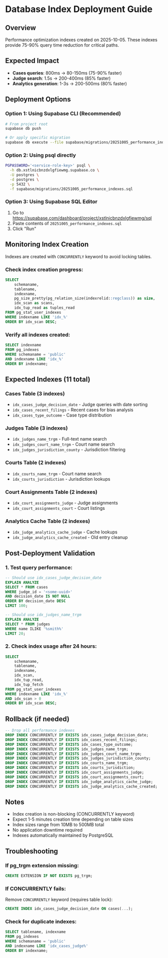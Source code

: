# Database Index Deployment Guide

## Overview
Performance optimization indexes created on 2025-10-05. These indexes provide 75-90% query time reduction for critical paths.

## Expected Impact
- **Cases queries**: 800ms → 80-150ms (75-90% faster)
- **Judge search**: 1.5s → 200-400ms (85% faster)
- **Analytics generation**: 1-3s → 200-500ms (80% faster)

## Deployment Options

### Option 1: Using Supabase CLI (Recommended)
```bash
# From project root
supabase db push

# Or apply specific migration
supabase db execute --file supabase/migrations/20251005_performance_indexes.sql
```

### Option 2: Using psql directly
```bash
PGPASSWORD='<service-role-key>' psql \
  -h db.xstlnicbnzdxlgfiewmg.supabase.co \
  -U postgres \
  -d postgres \
  -p 5432 \
  -f supabase/migrations/20251005_performance_indexes.sql
```

### Option 3: Using Supabase SQL Editor
1. Go to https://supabase.com/dashboard/project/xstlnicbnzdxlgfiewmg/sql
2. Paste contents of `20251005_performance_indexes.sql`
3. Click "Run"

## Monitoring Index Creation

Indexes are created with `CONCURRENTLY` keyword to avoid locking tables.

### Check index creation progress:
```sql
SELECT
    schemaname,
    tablename,
    indexname,
    pg_size_pretty(pg_relation_size(indexrelid::regclass)) as size,
    idx_scan as scans,
    idx_tup_read as tuples_read
FROM pg_stat_user_indexes
WHERE indexname LIKE 'idx_%'
ORDER BY idx_scan DESC;
```

### Verify all indexes created:
```sql
SELECT indexname
FROM pg_indexes
WHERE schemaname = 'public'
AND indexname LIKE 'idx_%'
ORDER BY indexname;
```

## Expected Indexes (11 total)

### Cases Table (3 indexes)
- `idx_cases_judge_decision_date` - Judge queries with date sorting
- `idx_cases_recent_filings` - Recent cases for bias analysis
- `idx_cases_type_outcome` - Case type distribution

### Judges Table (3 indexes)
- `idx_judges_name_trgm` - Full-text name search
- `idx_judges_court_name_trgm` - Court name search
- `idx_judges_jurisdiction_county` - Jurisdiction filtering

### Courts Table (2 indexes)
- `idx_courts_name_trgm` - Court name search
- `idx_courts_jurisdiction` - Jurisdiction lookups

### Court Assignments Table (2 indexes)
- `idx_court_assignments_judge` - Judge assignments
- `idx_court_assignments_court` - Court listings

### Analytics Cache Table (2 indexes)
- `idx_judge_analytics_cache_judge` - Cache lookups
- `idx_judge_analytics_cache_created` - Old entry cleanup

## Post-Deployment Validation

### 1. Test query performance:
```sql
-- Should use idx_cases_judge_decision_date
EXPLAIN ANALYZE
SELECT * FROM cases
WHERE judge_id = '<some-uuid>'
AND decision_date IS NOT NULL
ORDER BY decision_date DESC
LIMIT 100;

-- Should use idx_judges_name_trgm
EXPLAIN ANALYZE
SELECT * FROM judges
WHERE name ILIKE '%smith%'
LIMIT 20;
```

### 2. Check index usage after 24 hours:
```sql
SELECT
    schemaname,
    tablename,
    indexname,
    idx_scan,
    idx_tup_read,
    idx_tup_fetch
FROM pg_stat_user_indexes
WHERE indexname LIKE 'idx_%'
AND idx_scan > 0
ORDER BY idx_scan DESC;
```

## Rollback (if needed)

```sql
-- Drop all performance indexes
DROP INDEX CONCURRENTLY IF EXISTS idx_cases_judge_decision_date;
DROP INDEX CONCURRENTLY IF EXISTS idx_cases_recent_filings;
DROP INDEX CONCURRENTLY IF EXISTS idx_cases_type_outcome;
DROP INDEX CONCURRENTLY IF EXISTS idx_judges_name_trgm;
DROP INDEX CONCURRENTLY IF EXISTS idx_judges_court_name_trgm;
DROP INDEX CONCURRENTLY IF EXISTS idx_judges_jurisdiction_county;
DROP INDEX CONCURRENTLY IF EXISTS idx_courts_name_trgm;
DROP INDEX CONCURRENTLY IF EXISTS idx_courts_jurisdiction;
DROP INDEX CONCURRENTLY IF EXISTS idx_court_assignments_judge;
DROP INDEX CONCURRENTLY IF EXISTS idx_court_assignments_court;
DROP INDEX CONCURRENTLY IF EXISTS idx_judge_analytics_cache_judge;
DROP INDEX CONCURRENTLY IF EXISTS idx_judge_analytics_cache_created;
```

## Notes
- Index creation is non-blocking (CONCURRENTLY keyword)
- Expect 1-5 minutes creation time depending on table sizes
- Index sizes range from 10MB to 500MB total
- No application downtime required
- Indexes automatically maintained by PostgreSQL

## Troubleshooting

### If pg_trgm extension missing:
```sql
CREATE EXTENSION IF NOT EXISTS pg_trgm;
```

### If CONCURRENTLY fails:
Remove `CONCURRENTLY` keyword (requires table lock):
```sql
CREATE INDEX idx_cases_judge_decision_date ON cases(...);
```

### Check for duplicate indexes:
```sql
SELECT tablename, indexname
FROM pg_indexes
WHERE schemaname = 'public'
AND indexname LIKE 'idx_cases_judge%'
ORDER BY indexname;
```
